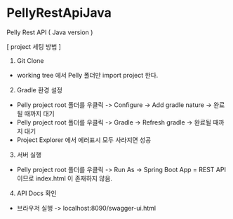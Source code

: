 # PellyRestApiJava
Pelly Rest API ( Java version )

[ project 세팅 방법 ]

1. Git Clone
  + working tree 에서 Pelly 폴더만 import project 한다.

2. Gradle 환경 설정
  + Pelly project root 폴더를 우클릭 -> Configure -> Add gradle nature -> 완료될 때까지 대기
  + Pelly project root 폴더를 우클릭 -> Gradle -> Refresh gradle -> 완료될 때까지 대기
  + Project Explorer 에서 에러표시 모두 사라지면 성공
  
3. 서버 실행
  + Pelly project root 폴더를 우클릭 -> Run As -> Spring Boot App
    = REST API 이므로 index.html 이 존재하지 않음.
     
4. API Docs 확인
  + 브라우저 실행 -> localhost:8090/swagger-ui.html
